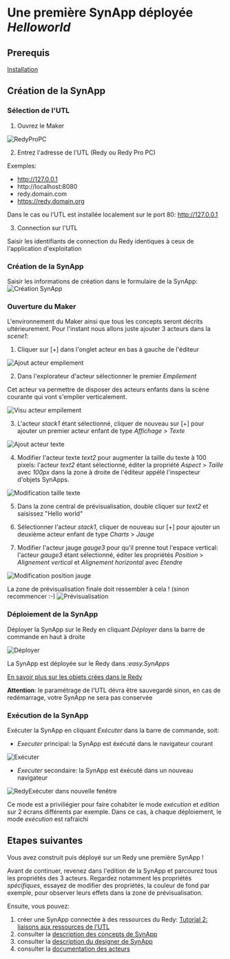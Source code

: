 # Une première SynApp déployée *Helloworld*

## Prerequis

[Installation](/install.md)

## Création de la SynApp

### Sélection de l'UTL

1. Ouvrez le Maker

![RedyProPC](assets/tuto01device.PNG)

2. Entrez l'adresse de l'UTL (Redy ou Redy Pro PC)

Exemples:
* http://127.0.0.1
* http://localhost:8080
* redy.domain.com
* https://redy.domain.org

Dans le cas ou l'UTL est installée localement sur le port 80: http://127.0.0.1

3. Connection sur l'UTL

Saisir les identifiants de connection du Redy identiques à ceux de l'application d'exploitation

### Création de la SynApp

Saisir les informations de création dans le formulaire de la SynApp:
![Création SynApp](assets/tuto01new.PNG)

### Ouverture du Maker

L'environnement du Maker ainsi que tous les concepts seront décrits ultérieurement. Pour l'instant nous allons juste ajouter 3 acteurs dans la *scene1*:

1. Cliquer sur  [+] dans l'onglet acteur en bas à gauche de l'éditeur 

![Ajout acteur empilement](assets/tuto01actorStack.PNG)

2. Dans l'explorateur d'acteur sélectionner le premier *Empilement*

Cet acteur va permettre de disposer des acteurs enfants dans la scène courante qui vont s'empiler verticalement.

![Visu acteur empilement](assets/tuto01actorStack2.PNG)

3. L'acteur *stack1* étant sélectionné, cliquer de nouveau sur [+] pour ajouter un premier acteur enfant de type *Affichage* > *Texte*

![Ajout acteur texte](assets/tuto01actorText.PNG)

4. Modifier l'acteur texte *text2* pour augmenter la taille du texte à 100 pixels: l'acteur *text2* étant sélectionné, éditer la propriété *Aspect* > *Taille* avec *100px* dans la zone à droite de l'éditeur appélé l'inspecteur d'objets SynApps.

![Modification taille texte](assets/tuto01actorTextFontSize.PNG)

5. Dans la zone central de prévisualisation, double cliquer sur *text2* et saisissez "Hello world"

6. Sélectionner l'acteur *stack1*, cliquer de nouveau sur [+] pour ajouter un deuxième acteur enfant de type *Charts* > *Jauge*

7. Modifier l'acteur jauge *gauge3* pour qu'il prenne tout l'espace vertical: l'acteur *gauge3* étant sélectionné, éditer les propriétés *Position* > *Alignement vertical* et *Alignement horizontal* avec *Etendre*

![Modification position jauge](assets/tuto01actorGaugePosition.PNG)

La zone de prévisualisation finale doit ressembler à cela ! (sinon recommencer :-)
![Prévisualisation](assets/tuto01preview.PNG)

### Déploiement de la SynApp

Déployer la SynApp sur le Redy en cliquant *Déployer* dans la barre de commande en haut à droite 

![Déployer](assets/tuto01deploy.PNG)

La SynApp est déployée sur le Redy dans *:easy.SynApps*

[En savoir plus sur les objets crées dans le Redy](/exploreRedy.md)

**Attention**: le paramétrage de l'UTL dévra être sauvegardé sinon, en cas de redémarrage, votre SynApp ne sera pas conservée

### Exécution de la SynApp

Exécuter la SynApp en cliquant *Exécuter* dans la barre de commande, soit:

* *Executer* principal: la SynApp est éxécuté dans le navigateur courant

![Exécuter](assets/tuto01execute.PNG)

* *Executer* secondaire: la SynApp est éxécuté dans un nouveau navigateur

![RedyExécuter dans nouvelle fenêtre](assets/tuto01executeOutside.PNG)

Ce mode est a priviliégier pour faire cohabiter le mode *exécution* et *edition* sur 2 écrans différents par exemple. Dans ce cas, à chaque déploiement, le mode *exécution* est rafraichi

## Etapes suivantes

Vous avez construit puis déployé sur un Redy une première SynApp !

Avant de continuer, revenez dans l'edition de la SynApp et parcourez tous les propriétés des 3 acteurs. Regardez notamment les propriétés *spécifiques*, essayez de modifier des propriétés, la couleur de fond par exemple, pour observer leurs effets dans la zone de prévisualisation.

Ensuite, vous pouvez:
1. créer une SynApp connectée à des ressources du Redy: [Tutorial 2: liaisons aux ressources de l'UTL](tuto02BindingSources.md)
2. consulter la [description des concepts de SynApp](/concepts/index.md)
3. consulter la [description du designer de SynApp](/designer.md)
4. consulter la [documentation des acteurs](/actors/index.md)